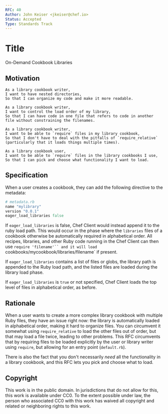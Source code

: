 ```yaml
---
RFC: 40
Author: John Keiser <jkeiser@chef.io>
Status: Accepted
Type: Standards Track
---
```


# Title

On-Demand Cookbook Libraries

## Motivation

    As a library cookbook writer,
    I want to have nested directories,
    So that I can organize my code and make it more readable.

    As a library cookbook writer,
    I want to control the load order of my library,
    So that I can have code in one file that refers to code in another file without constraining the filenames.

    As a library cookbook writer,
    I want to be able to `require` files in my library cookbook,
    So that I don't have to deal with the pitfalls of `require_relative` (particularly that it loads things multiple times).

    As a library cookbook user,
    I want to be able to `require` files in the library cookbooks I use,
    So that I can pick and choose what functionality I want to load.

## Specification

When a user creates a cookbook, they can add the following directive to the metadata:

```ruby
# metadata.rb
name "mylibrary"
version "0.0.1"
eager_load_libraries false
```

If `eager_load_libraries` is false, Chef Client would instead append it to the ruby load path.  This would occur in the phase where the `libraries` files of a cookbook otherwise be automatically required in alphabetical order.  All recipes, libraries, and other Ruby code running in the Chef Client can then use `require 'filename'`` and it will load `cookbooks/mycookbook/libraries/filename` if present.

If `eager_load_libraries` contains a list of files or globs, the library path is appended to the Ruby load path, and the listed files are loaded during the library load phase.

If `eager_load_libraries` is `true` or not specified, Chef Client loads the top level of files in alphabetical order, as before.

## Rationale

When a user wants to create a more complex library cookbook with multiple Ruby files, they have an issue right now: the library is automatically loaded in alphabetical order, making it hard to organize files.  You can circumvent it somewhat using `require_relative` to load the other files out of order, but that may load a file twice, leading to other problems.  This RFC circumvents that by requiring files to be loaded explicitly by the user or library writer using `require`, but allowing for an entry point (`default.rb`).

There is also the fact that you don't necessarily *need* all the functionality in a library cookbook, and this RFC lets you pick and choose what to load.

## Copyright

This work is in the public domain. In jurisdictions that do not allow for this,
this work is available under CC0. To the extent possible under law, the person
who associated CC0 with this work has waived all copyright and related or
neighboring rights to this work.

